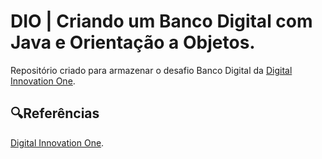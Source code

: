 
# DIO | Criando um Banco Digital com Java e Orientação a Objetos.

Repositório criado para armazenar o desafio Banco Digital da [Digital Innovation One](https://www.dio.me/).


## 🔍Referências 
[Digital Innovation One]().

